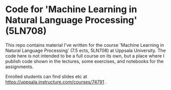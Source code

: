 # Code for 'Machine Learning in Natural Language Processing' (5LN708)

This repo contains material I've written for the course 'Machine Learning in Natural Language Processing' (7.5 ects, 5LN708) at Uppsala University. The code here is not intended to be a full course on its own, but a place where I publish code shown in the lectures, some exercises, and notebooks for the assignments.

Enrolled students can find slides etc at https://uppsala.instructure.com/courses/74791 .
